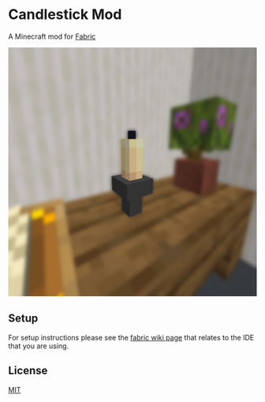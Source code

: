 # Candlestick Mod
A Minecraft mod for [Fabric](https://fabricmc.net)

![Mod Icon](https://github.com/16underscore/Candlestick/blob/main/src/main/resources/assets/candlestick/icon.png)

## Setup
For setup instructions please see the [fabric wiki page](https://fabricmc.net/wiki/tutorial:setup) that relates to the IDE that you are using.

## License
[MIT](https://choosealicense.com/licenses/mit/)